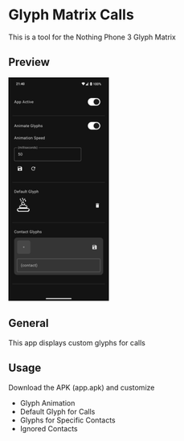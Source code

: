 # Glyph Matrix Calls

This is a tool for the Nothing Phone 3 Glyph Matrix

## Preview

<img src="preview.png" alt="Preview" width="200"/>

## General

This app displays custom glyphs for calls

## Usage

Download the APK (app.apk) and customize
- Glyph Animation
- Default Glyph for Calls
- Glyphs for Specific Contacts
- Ignored Contacts